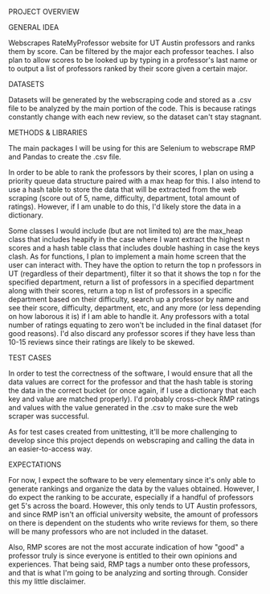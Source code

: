 PROJECT OVERVIEW


GENERAL IDEA

Webscrapes RateMyProfessor website for UT Austin professors and ranks them by score.
Can be filtered by the major each professor teaches. I also plan to allow scores to be looked up
by typing in a professor's last name or to output a list of professors ranked by their score
given a certain major.


DATASETS

Datasets will be generated by the webscraping code and stored as a .csv file to be analyzed by the
main portion of the code. This is because ratings constantly change with each new review, so the 
dataset can't stay stagnant.


METHODS & LIBRARIES

The main packages I will be using for this are Selenium to webscrape RMP and Pandas to create the .csv
file.

In order to be able to rank the professors by their scores, I plan on using a priority queue data structure
paired with a max heap for this. I also intend to use a hash table to store the data that will be extracted from the 
web scraping (score out of 5, name, difficulty, department, total amount of ratings). However, if I am unable to do this,
I'd likely store the data in a dictionary.

Some classes I would include (but are not limited to) are the max_heap class that includes heapify in the case where I want
extract the highest n scores and a hash table class that includes double hashing in case the keys clash.
As for functions, I plan to implement a main home screen that the user can interact with.
They have the option to return the top n professors in UT (regardless of their department), filter it so that it shows the top n 
for the specified department, return a list of professors in a specified department along with their scores, return a top n list
of professors in a specific department based on their difficulty, search up a professor by name and see their score, difficulty, department, etc, and any more (or less depending on how laborous it is) if I am able to handle it.
Any professors with a total number of ratings equating to zero won't be included in the final dataset (for good reasons). I'd
also discard any professor scores if they have less than 10-15 reviews since their ratings are likely to be skewed.


TEST CASES

In order to test the correctness of the software, I would ensure that all the data values are correct for the professor
and that the hash table is storing the data in the correct bucket (or once again, if I use a dictionary that each key and value are
matched properly). I'd probably cross-check RMP ratings and values with the value generated in the .csv to make sure the web scraper
was successful.

As for test cases created from unittesting, it'll be more challenging to develop since this project depends on webscraping and
calling the data in an easier-to-access way.


EXPECTATIONS

For now, I expect the software to be very elementary since it's only able to generate rankings and organize the data by the values
obtained. However, I do expect the ranking to be accurate, especially if a handful of professors get 5's across the board. However,
this only tends to UT Austin professors, and since RMP isn't an official university website, the amount of professors on there
is dependent on the students who write reviews for them, so there will be many professors who are not included in the dataset.

Also, RMP scores are not the most accurate indication of how "good" a professor truly is since everyone is entitled to their
own opinions and experiences. That being said, RMP tags a number onto these professors, and that is what I'm going to be analyzing
and sorting through. Consider this my little disclaimer.
